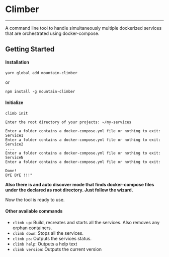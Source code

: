 # Climber
----------
A command line tool to handle simultaneously multiple dockerized services that are orchestrated using docker-compose.

## Getting Started

#### Installation

`yarn global add mountain-climber`

or

`npm install -g mountain-climber`


#### Initialize

```
climb init

Enter the root directory of your projects: ~/my-services

Enter a folder contains a docker-compose.yml file or nothing to exit: Service1
Enter a folder contains a docker-compose.yml file or nothing to exit: Service2
....
Enter a folder contains a docker-compose.yml file or nothing to exit: ServiceN
Enter a folder contains a docker-compose.yml file or nothing to exit:

Done!
BYE BYE !!!"
```
**Also there is and auto discover mode that finds docker-compose files under the declared as root directory. Just follow the wizard.**

Now the tool is ready to use.

#### Other available commands

- `climb up`:  Build, recreates and starts all the services. Also removes any orphan containers.
- `climb down`:  Stops all the services.
- `climb ps`:  Outputs the services status.
- `climb help`: Outputs a help text
- `climb version`: Outputs the current version

